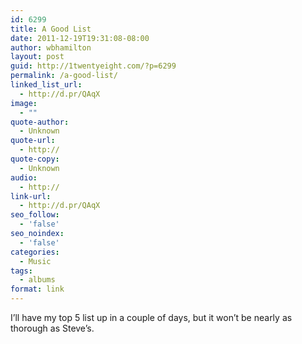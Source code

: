 ```yaml
---
id: 6299
title: A Good List
date: 2011-12-19T19:31:08-08:00
author: wbhamilton
layout: post
guid: http://1twentyeight.com/?p=6299
permalink: /a-good-list/
linked_list_url:
  - http://d.pr/QAqX
image:
  - ""
quote-author:
  - Unknown
quote-url:
  - http://
quote-copy:
  - Unknown
audio:
  - http://
link-url:
  - http://d.pr/QAqX
seo_follow:
  - 'false'
seo_noindex:
  - 'false'
categories:
  - Music
tags:
  - albums
format: link
---
```

I&#8217;ll have my top 5 list up in a couple of days, but it won&#8217;t be nearly as thorough as Steve&#8217;s.
